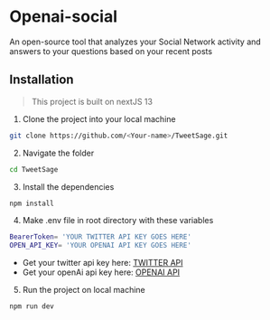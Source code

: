 # Openai-social

An open-source tool that analyzes your Social Network activity and answers to your questions based on your recent posts


## Installation

> This project is built on nextJS 13 

1. Clone the project into your local machine

```sh
git clone https://github.com/<Your-name>/TweetSage.git
```

2. Navigate the folder

```sh
cd TweetSage
```

3. Install the dependencies

```sh
npm install
```
4. Make .env file in root directory with these variables

```sh
BearerToken= 'YOUR TWITTER API KEY GOES HERE'
OPEN_API_KEY= 'YOUR OPENAI API KEY GOES HERE'
```
- Get your twitter api key here: [TWITTER API](https://developer.twitter.com/en/products/twitter-api)
- Get your openAi api key here: [OPENAI API](https://openai.com/api/)

5. Run the project on local machine

```sh
npm run dev
```

